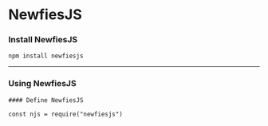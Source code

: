 # NewfiesJS

### Install NewfiesJS

    
    npm install newfiesjs

<hr>

### Using NewfiesJS

	#### Define NewfiesJS
	
	const njs = require("newfiesjs")

